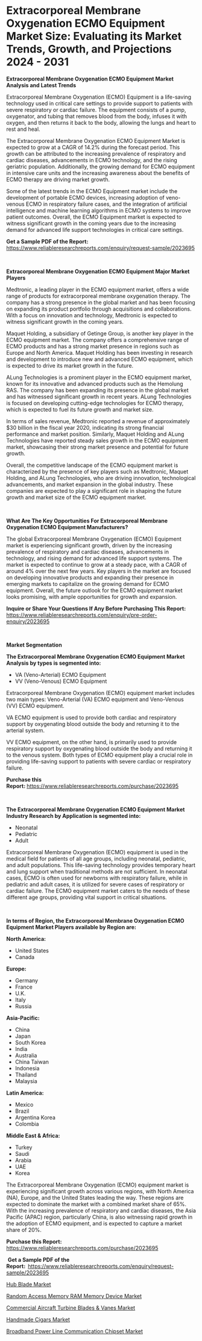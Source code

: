 <p><h1>Extracorporeal Membrane Oxygenation ECMO Equipment Market Size: Evaluating its Market Trends, Growth, and Projections 2024 - 2031</h1></p><p><strong>Extracorporeal Membrane Oxygenation ECMO Equipment Market Analysis and Latest Trends</strong></p>
<p><p>Extracorporeal Membrane Oxygenation (ECMO) Equipment is a life-saving technology used in critical care settings to provide support to patients with severe respiratory or cardiac failure. The equipment consists of a pump, oxygenator, and tubing that removes blood from the body, infuses it with oxygen, and then returns it back to the body, allowing the lungs and heart to rest and heal.</p><p>The Extracorporeal Membrane Oxygenation ECMO Equipment Market is expected to grow at a CAGR of 14.2% during the forecast period. This growth can be attributed to the increasing prevalence of respiratory and cardiac diseases, advancements in ECMO technology, and the rising geriatric population. Additionally, the growing demand for ECMO equipment in intensive care units and the increasing awareness about the benefits of ECMO therapy are driving market growth.</p><p>Some of the latest trends in the ECMO Equipment market include the development of portable ECMO devices, increasing adoption of veno-venous ECMO in respiratory failure cases, and the integration of artificial intelligence and machine learning algorithms in ECMO systems to improve patient outcomes. Overall, the ECMO Equipment market is expected to witness significant growth in the coming years due to the increasing demand for advanced life support technologies in critical care settings.</p></p>
<p><strong>Get a Sample PDF of the Report:&nbsp;</strong> <a href="https://www.reliableresearchreports.com/enquiry/request-sample/2023695">https://www.reliableresearchreports.com/enquiry/request-sample/2023695</a></p>
<p>&nbsp;</p>
<p><strong>Extracorporeal Membrane Oxygenation ECMO Equipment Major Market Players</strong></p>
<p><p>Medtronic, a leading player in the ECMO equipment market, offers a wide range of products for extracorporeal membrane oxygenation therapy. The company has a strong presence in the global market and has been focusing on expanding its product portfolio through acquisitions and collaborations. With a focus on innovation and technology, Medtronic is expected to witness significant growth in the coming years.</p><p>Maquet Holding, a subsidiary of Getinge Group, is another key player in the ECMO equipment market. The company offers a comprehensive range of ECMO products and has a strong market presence in regions such as Europe and North America. Maquet Holding has been investing in research and development to introduce new and advanced ECMO equipment, which is expected to drive its market growth in the future.</p><p>ALung Technologies is a prominent player in the ECMO equipment market, known for its innovative and advanced products such as the Hemolung RAS. The company has been expanding its presence in the global market and has witnessed significant growth in recent years. ALung Technologies is focused on developing cutting-edge technologies for ECMO therapy, which is expected to fuel its future growth and market size.</p><p>In terms of sales revenue, Medtronic reported a revenue of approximately $30 billion in the fiscal year 2020, indicating its strong financial performance and market position. Similarly, Maquet Holding and ALung Technologies have reported steady sales growth in the ECMO equipment market, showcasing their strong market presence and potential for future growth.</p><p>Overall, the competitive landscape of the ECMO equipment market is characterized by the presence of key players such as Medtronic, Maquet Holding, and ALung Technologies, who are driving innovation, technological advancements, and market expansion in the global industry. These companies are expected to play a significant role in shaping the future growth and market size of the ECMO equipment market.</p></p>
<p>&nbsp;</p>
<p><strong>What Are The Key Opportunities For Extracorporeal Membrane Oxygenation ECMO Equipment Manufacturers?</strong></p>
<p><p>The global Extracorporeal Membrane Oxygenation (ECMO) Equipment market is experiencing significant growth, driven by the increasing prevalence of respiratory and cardiac diseases, advancements in technology, and rising demand for advanced life support systems. The market is expected to continue to grow at a steady pace, with a CAGR of around 4% over the next few years. Key players in the market are focused on developing innovative products and expanding their presence in emerging markets to capitalize on the growing demand for ECMO equipment. Overall, the future outlook for the ECMO equipment market looks promising, with ample opportunities for growth and expansion.</p></p>
<p><strong>Inquire or Share Your Questions If Any Before Purchasing This Report:</strong> <a href="https://www.reliableresearchreports.com/enquiry/pre-order-enquiry/2023695">https://www.reliableresearchreports.com/enquiry/pre-order-enquiry/2023695</a></p>
<p>&nbsp;</p>
<p><strong>Market Segmentation</strong></p>
<p><strong>The Extracorporeal Membrane Oxygenation ECMO Equipment Market Analysis by types is segmented into:</strong></p>
<p><ul><li>VA (Veno-Arterial) ECMO Equipment</li><li>VV (Veno-Venous) ECMO Equipment</li></ul></p>
<p><p>Extracorporeal Membrane Oxygenation (ECMO) equipment market includes two main types: Veno-Arterial (VA) ECMO equipment and Veno-Venous (VV) ECMO equipment. </p><p>VA ECMO equipment is used to provide both cardiac and respiratory support by oxygenating blood outside the body and returning it to the arterial system. </p><p>VV ECMO equipment, on the other hand, is primarily used to provide respiratory support by oxygenating blood outside the body and returning it to the venous system. Both types of ECMO equipment play a crucial role in providing life-saving support to patients with severe cardiac or respiratory failure.</p></p>
<p><strong>Purchase this Report:&nbsp;</strong><a href="https://www.reliableresearchreports.com/purchase/2023695">https://www.reliableresearchreports.com/purchase/2023695</a></p>
<p>&nbsp;</p>
<p><strong>The Extracorporeal Membrane Oxygenation ECMO Equipment Market Industry Research by Application is segmented into:</strong></p>
<p><ul><li>Neonatal</li><li>Pediatric</li><li>Adult</li></ul></p>
<p><p>Extracorporeal Membrane Oxygenation (ECMO) equipment is used in the medical field for patients of all age groups, including neonatal, pediatric, and adult populations. This life-saving technology provides temporary heart and lung support when traditional methods are not sufficient. In neonatal cases, ECMO is often used for newborns with respiratory failure, while in pediatric and adult cases, it is utilized for severe cases of respiratory or cardiac failure. The ECMO equipment market caters to the needs of these different age groups, providing vital support in critical situations.</p></p>
<p>&nbsp;</p>
<p><strong>In terms of Region, the Extracorporeal Membrane Oxygenation ECMO Equipment Market Players available by Region are:</strong></p>
<p>
    <p> <strong> North America: </strong>
        <ul>
            <li>United States</li>
            <li>Canada</li>
        </ul>
        </p> 
    <p> <strong> Europe: </strong>
        <ul>
            <li>Germany</li>
            <li>France</li>
            <li>U.K.</li>
            <li>Italy</li>
            <li>Russia</li>
        </ul>
        </p> 
    <p> <strong> Asia-Pacific: </strong>
        <ul>
            <li>China</li>
            <li>Japan</li>
            <li>South Korea</li>
            <li>India</li>
            <li>Australia</li>
            <li>China Taiwan</li>
            <li>Indonesia</li>
            <li>Thailand</li>
            <li>Malaysia</li>
        </ul>
        </p> 
    <p> <strong> Latin America: </strong>
        <ul>
            <li>Mexico</li>
            <li>Brazil</li>
            <li>Argentina Korea</li>
            <li>Colombia</li>
        </ul>
        </p> 
    <p> <strong> Middle East & Africa: </strong>
        <ul>
            <li>Turkey</li>
            <li>Saudi</li>
            <li>Arabia</li>
            <li>UAE</li>
            <li>Korea</li>
        </ul>
    </p>
    </p>
<p><p>The Extracorporeal Membrane Oxygenation (ECMO) equipment market is experiencing significant growth across various regions, with North America (NA), Europe, and the United States leading the way. These regions are expected to dominate the market with a combined market share of 65%. With the increasing prevalence of respiratory and cardiac diseases, the Asia Pacific (APAC) region, particularly China, is also witnessing rapid growth in the adoption of ECMO equipment, and is expected to capture a market share of 20%.</p></p>
<p><strong>Purchase this Report: </strong><a href="https://www.reliableresearchreports.com/purchase/2023695">https://www.reliableresearchreports.com/purchase/2023695</a></p>
<p>&nbsp;<strong>Get a Sample PDF of the Report:&nbsp;&nbsp;</strong><a href="https://www.reliableresearchreports.com/enquiry/request-sample/2023695">https://www.reliableresearchreports.com/enquiry/request-sample/2023695</a></p>
<p><strong></strong></p>
<p><p><a href="https://boundless-drawbridge-702.notion.site/Hub-Blade-Market-Offer-Valuable-Insights-into-Market-Size-Market-Share-Market-Trends-and-Projecti-0c75878d72f2417dbc68eeeeba496bb6">Hub Blade Market</a></p><p><a href="https://github.com/jsmusil/Market-Research-Report-List-2/blob/main/random-access-memory-ram-memory-device-market.md">Random Access Memory RAM Memory Device Market</a></p><p><a href="https://view.publitas.com/reportprime-1/commercial-aircraft-turbine-blades-vanes-market-research-report-unlocks-analysis-on-the-market-financial-status-market-size-and-market-revenue-upto-2031/">Commercial Aircraft Turbine Blades & Vanes Market</a></p><p><a href="https://view.publitas.com/reportprime-1/handmade-cigars-market-size-growth-and-forecast-from-2024-2031/">Handmade Cigars Market</a></p><p><a href="https://github.com/bmorecock/Market-Research-Report-List-2/blob/main/broadband-power-line-communication-chipset-market.md">Broadband Power Line Communication Chipset Market</a></p></p>